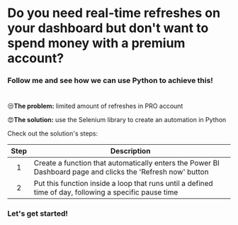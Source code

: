 # Do you need real-time refreshes on your dashboard but don't want to spend money with a premium account?
### Follow me and see how we can use Python to achieve this!
#

😒**The problem:** limited amount of refreshes in PRO account

😍**The solution:** use the Selenium library to create an automation in Python


Check out the solution's steps:

| Step  | Description |
| :---:  | --- |
| 1 | Create a function that automatically enters the Power BI Dashboard page and clicks the 'Refresh now' button  |
| 2 | Put this function inside a loop that runs until a defined time of day, following a specific pause time  |


### Let's get started!

